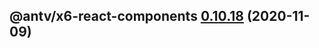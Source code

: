 ## @antv/x6-react-components [0.10.18](https://github.com/antvis/x6/compare/@antv/x6-react-components@0.10.17...@antv/x6-react-components@0.10.18) (2020-11-09)
